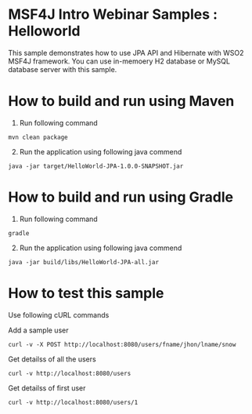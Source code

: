 # MSF4J Intro Webinar Samples  : Helloworld 

This sample demonstrates how to use JPA API and Hibernate with WSO2 MSF4J framework. You can use in-memoery H2 database or MySQL database server with this sample. 


# How to build and run using Maven 

1. Run following command 

```shell
mvn clean package 
```
 
2. Run the application using following java commend 

```shell
java -jar target/HelloWorld-JPA-1.0.0-SNAPSHOT.jar
```

# How to build and run using Gradle 

1. Run following command 
```shell
gradle 
```
 
2. Run the application using following java commend 

```shell
java -jar build/libs/HelloWorld-JPA-all.jar 
```

# How to test this sample 
Use following cURL commands

Add a sample user 
```shell
curl -v -X POST http://localhost:8080/users/fname/jhon/lname/snow 
```

Get detailss of all the users 

```shell
curl -v http://localhost:8080/users 
```

Get detailss of first user 

```shell
curl -v http://localhost:8080/users/1 
```












